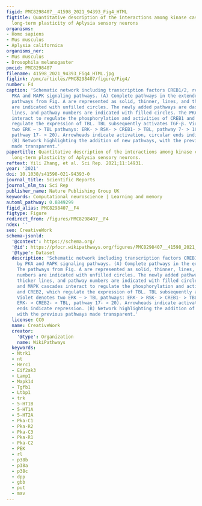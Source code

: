 ```yaml
---
figid: PMC8298407__41598_2021_94393_Fig4_HTML
figtitle: Quantitative description of the interactions among kinase cascades underlying
  long-term plasticity of Aplysia sensory neurons
organisms:
- Homo sapiens
- Mus musculus
- Aplysia californica
organisms_ner:
- Mus musculus
- Drosophila melanogaster
pmcid: PMC8298407
filename: 41598_2021_94393_Fig4_HTML.jpg
figlink: /pmc/articles/PMC8298407/figure/Fig4/
number: F4
caption: 'Schematic network including transcription factors CREB1/2, regulated by
  PKA and MAPK signaling pathways. (A) Complete pathways in the extended model. The
  pathways from Fig. A are represented as solid, thinner, lines, and the pathway numbers
  are indicated with unfilled circles. The newly added pathways are dashed, thicker
  lines, and pathway numbers are indicated with filled circles. The PKA and MAPK cascades
  interact to regulate the phosphorylation and activities of CREB1 and CREB2, which
  regulate the expression of TBL. TBL subsequently activates TGF-β. Violet denotes
  two ERK – > TBL pathways: ERK- > RSK- > CREB1- > TBL, pathway 7- > 16- > 19); ERK- > CREB2- > TBL,
  pathway 17- > 20). Arrowheads indicate activation, circular ends indicate repression.
  (B) Network highlighting the addition of new pathways, with the previous pathways
  made transparent.'
papertitle: Quantitative description of the interactions among kinase cascades underlying
  long-term plasticity of Aplysia sensory neurons.
reftext: Yili Zhang, et al. Sci Rep. 2021;11:14931.
year: '2021'
doi: 10.1038/s41598-021-94393-0
journal_title: Scientific Reports
journal_nlm_ta: Sci Rep
publisher_name: Nature Publishing Group UK
keywords: Computational neuroscience | Learning and memory
automl_pathway: 0.8849299
figid_alias: PMC8298407__F4
figtype: Figure
redirect_from: /figures/PMC8298407__F4
ndex: ''
seo: CreativeWork
schema-jsonld:
  '@context': https://schema.org/
  '@id': https://pfocr.wikipathways.org/figures/PMC8298407__41598_2021_94393_Fig4_HTML.html
  '@type': Dataset
  description: 'Schematic network including transcription factors CREB1/2, regulated
    by PKA and MAPK signaling pathways. (A) Complete pathways in the extended model.
    The pathways from Fig. A are represented as solid, thinner, lines, and the pathway
    numbers are indicated with unfilled circles. The newly added pathways are dashed,
    thicker lines, and pathway numbers are indicated with filled circles. The PKA
    and MAPK cascades interact to regulate the phosphorylation and activities of CREB1
    and CREB2, which regulate the expression of TBL. TBL subsequently activates TGF-β.
    Violet denotes two ERK – > TBL pathways: ERK- > RSK- > CREB1- > TBL, pathway 7- > 16- > 19);
    ERK- > CREB2- > TBL, pathway 17- > 20). Arrowheads indicate activation, circular
    ends indicate repression. (B) Network highlighting the addition of new pathways,
    with the previous pathways made transparent.'
  license: CC0
  name: CreativeWork
  creator:
    '@type': Organization
    name: WikiPathways
  keywords:
  - Ntrk1
  - nt
  - Herc1
  - Eif2ak3
  - Lamp1
  - Mapk14
  - Tgfb1
  - Ltbp1
  - trk
  - 5-HT1B
  - 5-HT1A
  - 5-HT2A
  - Pka-C1
  - Pka-R2
  - Pka-C3
  - Pka-R1
  - Pka-C2
  - PEK
  - rl
  - p38b
  - p38a
  - p38c
  - dpp
  - gbb
  - put
  - mav
---
```

